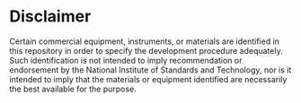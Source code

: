 Disclaimer
==========
Certain commercial equipment, instruments, or materials are identified in this
repository in order to specify the development procedure adequately. Such
identification is not intended to imply recommendation or endorsement by the
National Institute of Standards and Technology, nor is it intended to imply
that the materials or equipment identified are necessarily the best available
for the purpose.
